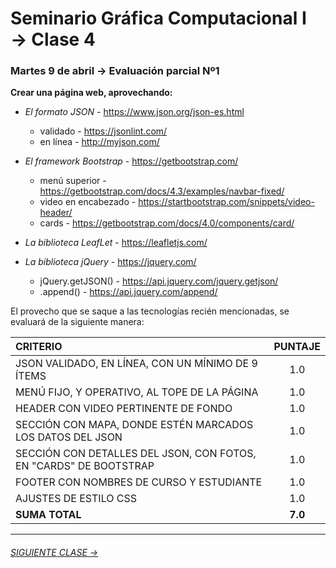 # Seminario Gráfica Computacional I → Clase 4

### Martes 9 de abril → Evaluación parcial Nº1

**Crear una página web, aprovechando:**

- *El formato JSON* - https://www.json.org/json-es.html
  - validado - https://jsonlint.com/
  - en línea - http://myjson.com/

- *El framework Bootstrap* - https://getbootstrap.com/
  - menú superior - https://getbootstrap.com/docs/4.3/examples/navbar-fixed/
  - video en encabezado - https://startbootstrap.com/snippets/video-header/
  - cards - https://getbootstrap.com/docs/4.0/components/card/

- *La biblioteca LeafLet* - https://leafletjs.com/

- *La biblioteca jQuery* - https://jquery.com/
  - jQuery.getJSON() - https://api.jquery.com/jquery.getjson/
  - .append() - https://api.jquery.com/append/

El provecho que se saque a las tecnologías recién mencionadas, se evaluará de la siguiente manera: 

| **CRITERIO**      |   **PUNTAJE**    |
|:--------------|:------------:|
| JSON VALIDADO, EN LÍNEA, CON UN MÍNIMO DE 9 ÍTEMS | 1.0 |
| MENÚ FIJO, Y OPERATIVO, AL TOPE DE LA PÁGINA | 1.0 |
| HEADER CON VIDEO PERTINENTE DE FONDO | 1.0 |
| SECCIÓN CON MAPA, DONDE ESTÉN MARCADOS LOS DATOS DEL JSON | 1.0 | 
| SECCIÓN CON DETALLES DEL JSON, CON FOTOS, EN "CARDS" DE BOOTSTRAP | 1.0 |
| FOOTER CON NOMBRES DE CURSO Y ESTUDIANTE | 1.0 |
| AJUSTES DE ESTILO CSS | 1.0 |
| **SUMA TOTAL**        | **7.0** |
- - - - - - - 

###### [SIGUIENTE CLASE →](https://github.com/profesorfaco/DGP502-2019/tree/gh-pages/clase-05)
